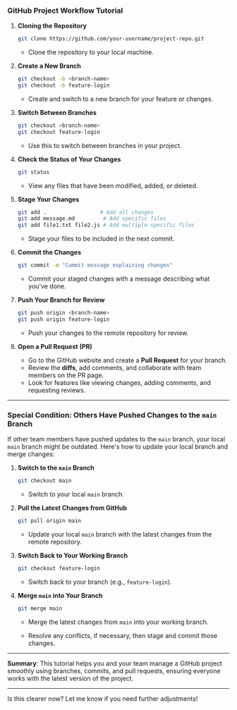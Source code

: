 ### **GitHub Project Workflow Tutorial**

1. **Cloning the Repository**
   ```bash
   git clone https://github.com/your-username/project-repo.git
   ```
   - Clone the repository to your local machine.

2. **Create a New Branch**
   ```bash
   git checkout -b <branch-name>
   git checkout -b feature-login
   ```
   - Create and switch to a new branch for your feature or changes.

3. **Switch Between Branches**
   ```bash
   git checkout <branch-name>
   git checkout feature-login
   ```
   - Use this to switch between branches in your project.

4. **Check the Status of Your Changes**
   ```bash
   git status
   ```
   - View any files that have been modified, added, or deleted.

5. **Stage Your Changes**
   ```bash
   git add .                 # Add all changes
   git add message.md         # Add specific files
   git add file1.txt file2.js # Add multiple specific files
   ```
   - Stage your files to be included in the next commit.

6. **Commit the Changes**
   ```bash
   git commit -m "Commit message explaining changes"
   ```
   - Commit your staged changes with a message describing what you’ve done.

7. **Push Your Branch for Review**
   ```bash
   git push origin <branch-name>
   git push origin feature-login
   ```
   - Push your changes to the remote repository for review.

8. **Open a Pull Request (PR)**
   - Go to the GitHub website and create a **Pull Request** for your branch.
   - Review the **diffs**, add comments, and collaborate with team members on the PR page.
   - Look for features like viewing changes, adding comments, and requesting reviews.

---

### **Special Condition: Others Have Pushed Changes to the `main` Branch**

If other team members have pushed updates to the `main` branch, your local `main` branch might be outdated. Here's how to update your local branch and merge changes:

1. **Switch to the `main` Branch**
   ```bash
   git checkout main
   ```
   - Switch to your local `main` branch.

2. **Pull the Latest Changes from GitHub**
   ```bash
   git pull origin main
   ```
   - Update your local `main` branch with the latest changes from the remote repository.

3. **Switch Back to Your Working Branch**
   ```bash
   git checkout feature-login
   ```
   - Switch back to your branch (e.g., `feature-login`).

4. **Merge `main` into Your Branch**
   ```bash
   git merge main
   ```
   - Merge the latest changes from `main` into your working branch.

   - Resolve any conflicts, if necessary, then stage and commit those changes.

---

**Summary**: This tutorial helps you and your team manage a GitHub project smoothly using branches, commits, and pull requests, ensuring everyone works with the latest version of the project.

---

Is this clearer now? Let me know if you need further adjustments!